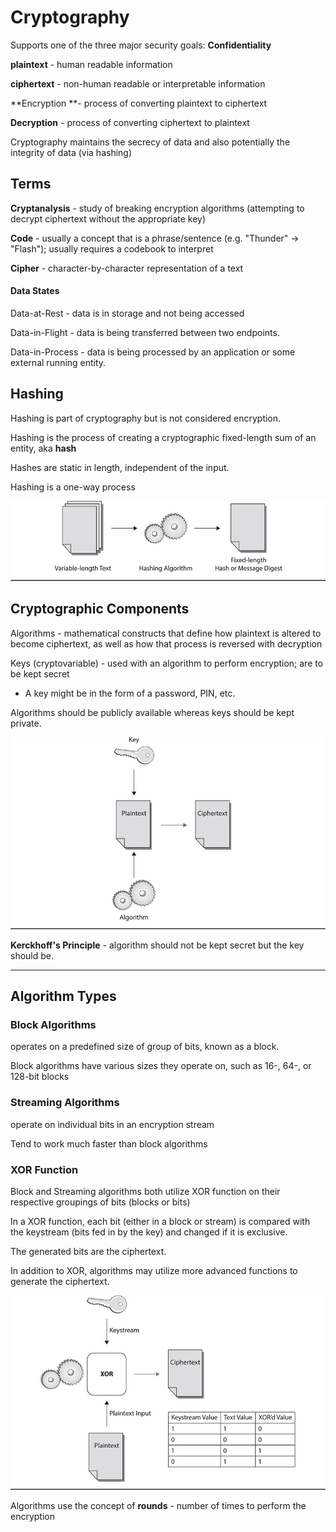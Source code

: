 # Cryptography

Supports one of the three major security goals: **Confidentiality**

**plaintext** - human readable information

**ciphertext** - non-human readable or interpretable information

**Encryption **- process of converting plaintext to ciphertext

**Decryption** - process of converting ciphertext to plaintext

Cryptography maintains the secrecy of data and also potentially the integrity of data \(via hashing\)

## Terms

**Cryptanalysis** - study of breaking encryption algorithms \(attempting to decrypt ciphertext without the appropriate key\)

**Code** - usually a concept that is a phrase/sentence \(e.g. "Thunder" -&gt; "Flash"\); usually requires a codebook to interpret

**Cipher** - character-by-character representation of a text

#### Data States

Data-at-Rest - data is in storage and not being accessed

Data-in-Flight - data is being transferred between two endpoints.

Data-in-Process - data is being processed by an application or some external running entity.

## Hashing

Hashing is part of cryptography but is not considered encryption.

Hashing is the process of creating a cryptographic fixed-length sum of an entity, aka **hash**

Hashes are static in length, independent of the input.

Hashing is a one-way process

![](/assets/crypt-1.png)

## Cryptographic Components

Algorithms - mathematical constructs that define how plaintext is altered to become ciphertext, as well as how that process is reversed with decryption

Keys \(cryptovariable\) - used with an algorithm to perform encryption; are to be kept secret

* A key might be in the form of a password, PIN, etc.

Algorithms should be publicly available whereas keys should be kept private.

![](/assets/crypt-2.png)

**Kerckhoff's Principle** - algorithm should not be kept secret but the key should be.

---

## Algorithm Types

### Block Algorithms

operates on a predefined size of group of bits, known as a block.

Block algorithms have various sizes they operate on, such as 16-, 64-, or 128-bit blocks

### Streaming Algorithms

operate on individual bits in an encryption stream

Tend to work much faster than block algorithms

### XOR Function

Block and Streaming algorithms both utilize XOR function on their respective groupings of bits \(blocks or bits\)

In a XOR function, each bit \(either in a block or stream\) is compared with the keystream \(bits fed in by the key\) and changed if it is exclusive.

The generated bits are the ciphertext.

In addition to XOR, algorithms may utilize more advanced functions to generate the ciphertext.

![](/assets/crypt-3.png)

Algorithms use the concept of **rounds** - number of times to perform the encryption

